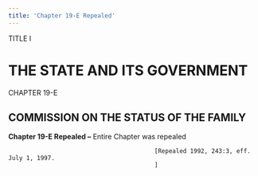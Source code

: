 ```yaml
---
title: 'Chapter 19-E Repealed'
---
```


TITLE I
                                             
THE STATE AND ITS GOVERNMENT
============================

CHAPTER 19-E
                                             
COMMISSION ON THE STATUS OF THE FAMILY
--------------------------------------

**Chapter 19-E Repealed –** Entire Chapter was repealed


                                             [Repealed 1992, 243:3, eff. July 1, 1997.
                                             ]

